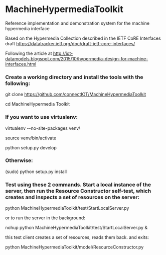 # MachineHypermediaToolkit
Reference implementation and demonstration system for the machine hypermedia interface

Based on the Hypermedia Collection described in the IETF CoRE Interfaces draft 
https://datatracker.ietf.org/doc/draft-ietf-core-interfaces/

Following the article at
http://iot-datamodels.blogspot.com/2015/10/hypermedia-design-for-machine-interfaces.html

### Create a working directory and install the tools with the following:

git clone https://github.com/connectIOT/MachineHypermediaToolkit 

cd MachineHypermedia Toolkit

### If you want to use virtualenv:

virtualenv --no-site-packages venv/ 

source venv/bin/activate

python setup.py develop

### Otherwise:

(sudo) python setup.py install

### Test using these 2 commands. Start a local instance of the server, then run the Resource Constructor self-test, which creates and inspects a set of resources on the server:

python MachineHypermediaToolkit/test/StartLocalServer.py

or to run the server in the background:

nohup python MachineHypermediaToolkit/test/StartLocalServer.py &

this test client creates a set of resources, reads them back. and exits:

python MachineHypermediaToolkit/model/ResourceConstructor.py